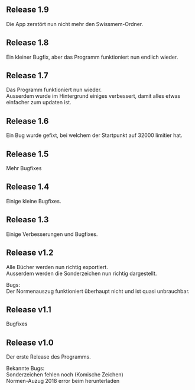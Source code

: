 ## Release 1.9
Die App zerstört nun nicht mehr den Swissmem-Ordner.

## Release 1.8
Ein kleiner Bugfix, aber das Programm funktioniert nun endlich wieder.

## Release 1.7
Das Programm funktioniert nun wieder.
<br>Ausserdem wurde im Hintergrund einiges verbessert, damit alles etwas einfacher zum updaten ist.

## Release 1.6
Ein Bug wurde gefixt, bei welchem der Startpunkt auf 32000 limitier hat.

## Release 1.5
Mehr Bugfixes

## Release 1.4
Einige kleine Bugfixes.

## Release 1.3
Einige Verbesserungen und Bugfixes.

## Release v1.2
Alle Bücher werden nun richtig exportiert.
<br>Ausserdem werden die Sonderzeichen nun richtig dargestellt.

Bugs:
<br>Der Normenauszug funktioniert überhaupt nicht und ist quasi unbrauchbar.
## Release v1.1
Bugfixes

## Release v1.0
Der erste Release des Programms.

Bekannte Bugs:
<br>Sonderzeichen fehlen noch (Komische Zeichen)
<br>Normen-Auzug 2018 error beim herunterladen
